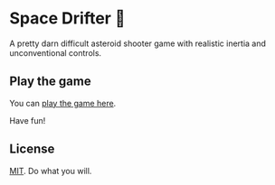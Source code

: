# Space Drifter :rocket:

A pretty darn difficult asteroid shooter game with realistic inertia and unconventional controls.

## Play the game

You can [play the game here](https://bence-toth.github.io/space-drifter/).

Have fun!

## License

[MIT](./LICENSE). Do what you will.
